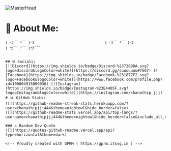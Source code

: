 ![MasterHead](https://pbs.twimg.com/media/FAmjmBYWYAAL4sd.jpg:large)
# 💫 About Me:
```👋👋 Hello I'm Jay || A 2nd year computer engineer collegian at KMITL 👋👋<br>(　-_･) ︻デ═一 ▸ I'm Interested in Infrastructure Networking and devops🎯🎯<br><br><br>             
( づ￣ ³￣ )づ                               ( づ￣ ³￣ )づ                                ( づ￣ ³￣ )づ```


## 🌐 Socials:
[![Discord](https://img.shields.io/badge/Discord-%237289DA.svg?logo=discord&logoColor=white)](https://discord.gg/suuuuuuu#7567) [![Facebook](https://img.shields.io/badge/Facebook-%231877F2.svg?logo=Facebook&logoColor=white)](https://www.facebook.com/profile.php?id=100004915809030) [![Instagram](https://img.shields.io/badge/Instagram-%23E4405F.svg?logo=Instagram&logoColor=white)](https://instagram.com/chanathip_jjj) 
# 📊 GitHub Stats:
![](https://github-readme-streak-stats.herokuapp.com/?user=chanathipjjj444&theme=nightowl&hide_border=false)
![](https://github-readme-stats.vercel.app/api/top-langs/?username=chanathipjjj444&theme=nightowl&hide_border=false&include_all_commits=false&count_private=false&layout=compact)

### ✍️ Random Dev Quote
![](https://quotes-github-readme.vercel.app/api?type=horizontal&theme=dark)

<!-- Proudly created with GPRM ( https://gprm.itsvg.in ) -->

